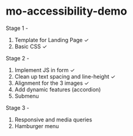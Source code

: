 # mo-accessibility-demo

Stage 1 - 
1. Template for Landing Page ✓
2. Basic CSS ✓

Stage 2 - 
1. Implement JS in form ✓
2. Clean up text spacing and line-height ✓
3. Alignment for the 3 images ✓
4. Add dynamic features (accordion) 
5. Submenu

Stage 3 - 
1. Responsive and media queries
2. Hamburger menu